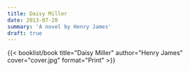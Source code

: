 ```yaml
---
title: Daisy Miller
date: 2013-07-20
summary: 'A novel by Henry James'
draft: true
---
```


{{< booklist/book
title="Daisy Miller"
author="Henry James"
cover="cover.jpg"
format="Print" >}}
